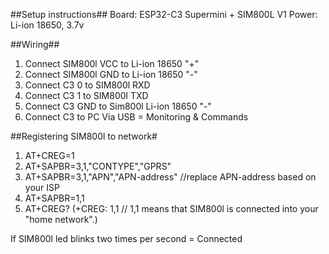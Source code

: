 ##Setup instructions##
Board: ESP32-C3 Supermini + SIM800L V1
Power: Li-ion 18650, 3.7v

##Wiring##
1. Connect SIM800l VCC to Li-ion 18650 "+"
2. Connect SIM800l GND to Li-ion 18650 "-"
3. Connect C3 0 to SIM800l RXD
4. Connect C3 1 to SIM800l TXD
5. Connect C3 GND to Sim800l Li-ion 18650 "-"
6. Connect C3 to PC Via USB = Monitoring & Commands

##Registering SIM800l to network#

1. AT+CREG=1
2. AT+SAPBR=3,1,"CONTYPE","GPRS"
3. AT+SAPBR=3,1,"APN","APN-address" //replace APN-address based on your ISP
4. AT+SAPBR=1,1
5. AT+CREG? (+CREG: 1,1 // 1,1 means that SIM800l is connected into your "home network".)

If SIM800l led blinks two times per second = Connected
